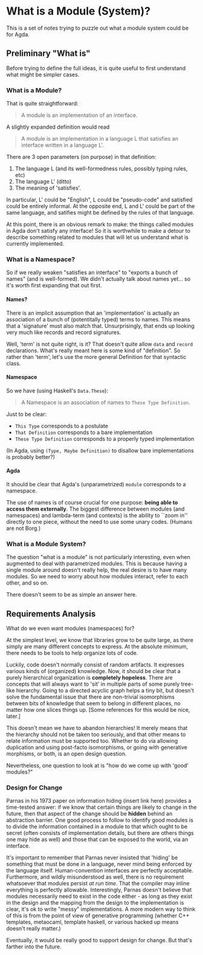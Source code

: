 # What is a Module (System)?

This is a set of notes trying to puzzle out what a module system could be for Agda.

## Preliminary "What is"

Before trying to define the full ideas, it is quite useful to first understand what
might be simpler cases.

### What is a Module?

That is quite straightforward:

> A module is an implementation of an interface.

A slightly expanded definition would read

> A module is an implementation in a language L that satisfies an interface written
> in a language L'.

There are 3 open parameters (on purpose) in that definition:
1. The language L (and its well-formedness rules, possibly typing rules, etc)
2. The language L' (ditto)
3. The meaning of 'satisfies'.

In particular, L' could be "English", L could be "pseudo-code" and satisfied could be
entirely informal. At the opposite end, L and L' could be part of the same language,
and satifies might be defined by the rules of that language.

At this point, there is an obvious remark to make: the things called modules in
Agda don't satisfy any interface! So it is worthwhile to make a detour to
describe something related to modules that will let us understand what is currently
implemented.

### What is a Namespace?

So if we really weaken "satisfies an interface" to "exports a bunch of names"
(and is well-formed). We didn't actually talk about names yet... so it's worth
first expanding that out first.

#### Names?

There is an implicit assumption that an 'implementation' is actually an association
of a bunch of (potentitally typed) terms to names. This means that a 'signature' must also
match that. Unsurprisingly, that ends up looking very much like records and
record signatures.

Well, 'term' is not quite right, is it? That doesn't quite allow `data` and `record`
declarations. What's really meant here is some kind of "definition". So rather than
'term', let's use the more general Definition for that syntactic class.

#### Namespace

So we have (using Haskell's `Data.These`):

> A Namespace is an association of names to `These Type Definition`.

Just to be clear:
- `This Type` corresponds to a postulate
- `That Definition` corresponds to a bare implementation
- `These Type Definition` corresponds to a properly typed implementation

(In Agda, using `(Type, Maybe Definition)` to disallow bare implementations is probably
better?)

#### Agda

It should be clear that Agda's (unparametrized) `module` corresponds to a
namespace.

The use of names is of course crucial for one purpose:
**being able to access them externally**. The biggest difference between
modules (and namespaces) and lambda-term (and contexts) is the ability
to ``zoom in'' directly to one piece, without the need to use some
unary codes. (Humans are not Borg.) 

### What is a Module System?

The question "what is a module" is not particularly interesting, even when augmented
to deal with parametrized modules. This is because having a single module around
doesn't really help, the real desire is to have many modules. So we need to
worry about how modules interact, refer to each other, and so on.

There doesn't seem to be as simple an answer here.

## Requirements Analysis

What do we even want modules (namespaces) for?

At the simplest level, we know that libraries grow to be quite large, as there simply
are many different concepts to express. At the absolute minimum, there needs to be
tools to help organize lots of code.

Luckily, code doesn't normally consist of random artifacts. It expresses various
kinds of (organized) knowledge. Now, it should be clear that a purely hierarchical
organization is **completely hopeless**. There are concepts that will always want
to 'sit' in multiple parts of some purely tree-like hierarchy. Going to a directed
acyclic graph helps a tiny bit, but doesn't solve the fundamental issue that there
are non-trivial isomorphisms between bits of knowledge that seem to belong in
different places, no matter how one slices things up. [Some references for this would
be nice, later.]

This doesn't mean we have to abandon hierarchies! It merely means that the
hierarchy should not be taken too seriously, and that other means to
relate information must be supported too. Whether to do via allowing
duplication and using post-facto isomorphisms, or going with generative 
morphisms, or both, is an open design question.

Nevertheless, one question to look at is "how do we come up with 'good'
modules?"

### Design for Change

Parnas in his 1973 paper on information hiding (insert link here) provides
a time-tested answer: if we know that certain things are likely to change
in the future, then that aspect of the change should be **hidden** behind
an abstraction barrier. One good process to follow to identify good
modules is to divide the information contained in a module to that 
which ought to be secret (often consists of implementation details, but
there are others things one may hide as well) and those that can be
exposed to the world, via an interface.

It's important to remember that Parnas never insisted that 'hiding' be
something that must be done *in* a language, never mind being enforced
by the language itself. Human-convention interfaces are perfectly
acceptable. Furthermore, and wildly misunderstood as well, there is no
requirement whatsoever that modules persist *at run time*. That the compiler
may inline everything is perfectly allowable. Interestingly, Parnas doesn't
believe that modules necessarily need to exist in the code either - as long
as they exist in the design and the mapping from the design to the implementation
is clear, it's ok to write "messy" implementations. A more modern way to
think of this is from the point of view of generative programming (whether 
C++ templates, metaocaml, template haskell, or various hacked up means
doesn't really matter.)

Eventually, it would be really good to support design for change. But that's
farther into the future.
